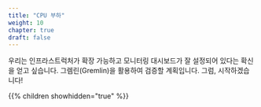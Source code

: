 ```yaml
---
title: "CPU 부하"
weight: 10
chapter: true
draft: false
---
```


우리는 인프라스트럭처가 확장 가능하고 모니터링 대시보드가 잘 설정되어 있다는 확신을 얻고 싶습니다. 그렘린(Gremlin)을 활용하여 검증할 계획입니다. 그럼, 시작하겠습니다!

{{% children showhidden="true" %}}
